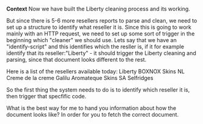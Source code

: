 **Context**
Now we have built the Liberty cleaning process and its working.

But since there is 5-6 more resellers reports to parse and clean, we need to set up a structure to identify what reseller it is. 
Since this is going to work mainly with an HTTP request, we need to set up some sort of trigger in the beginning which "cleaner" we should use. 
Lets say that we have an "identify-script" and this identifies which the resller is, if it for example identify that its reseller:"Liberty" - it should trigger the Liberty cleaning and parsing, since that document looks different to the rest. 

Here is a list of the resellers available today:
Liberty
BOXNOX
Skins NL
Creme de la creme
Galilu
Aromateque
Skins SA
Selfridges


So the first thing the system needs to do is to identify which reseller it is, then trigger that specfific code.

What is the best way for me to hand you information about how the document looks like? In order for you to fetch the correct document.